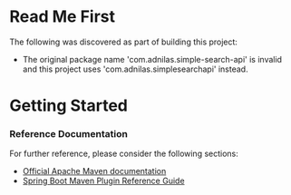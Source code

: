 # Read Me First
The following was discovered as part of building this project:

* The original package name 'com.adnilas.simple-search-api' is invalid and this project uses 'com.adnilas.simplesearchapi' instead.

# Getting Started

### Reference Documentation
For further reference, please consider the following sections:

* [Official Apache Maven documentation](https://maven.apache.org/guides/index.html)
* [Spring Boot Maven Plugin Reference Guide](https://docs.spring.io/spring-boot/docs/2.2.6.RELEASE/maven-plugin/)

